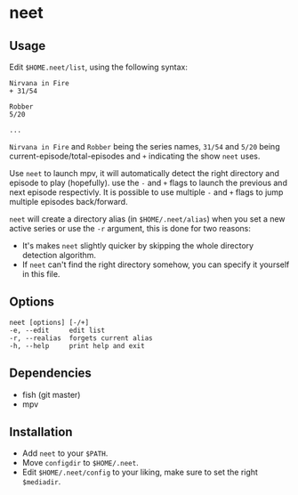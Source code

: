 # neet

## Usage

Edit ```$HOME.neet/list```, using the following syntax:
```
Nirvana in Fire
+ 31/54

Robber
5/20

...
```

```Nirvana in Fire``` and ```Robber``` being the series names, ```31/54``` and
```5/20``` being current-episode/total-episodes and ```+``` indicating the
show ```neet``` uses.

Use ```neet``` to launch mpv, it will automatically detect the right directory
and episode to play (hopefully). use the ```-``` and ```+``` flags to launch
the previous and next episode respectivly. It is possible to use multiple
```-``` and ```+``` flags to jump multiple episodes back/forward.

```neet``` will create a directory alias (in ```$HOME/.neet/alias```) when you set a new active series or use
the ```-r``` argument, this is done for two reasons:
* It's makes ```neet``` slightly quicker by skipping the whole directory detection
  algorithm.
* If ```neet``` can't find the right directory somehow, you can specify it
  yourself in this file.

## Options

```
neet [options] [-/+]
-e, --edit     edit list
-r, --realias  forgets current alias
-h, --help     print help and exit
```

## Dependencies

* fish (git master)
* mpv

## Installation

* Add ```neet``` to your ```$PATH```.
* Move ```configdir``` to ```$HOME/.neet```.
* Edit ```$HOME/.neet/config``` to your liking, make sure to set the right
  ```$mediadir```.
